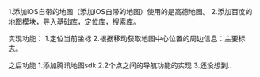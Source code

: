 1.添加iOS自带的地图（添加iOS自带的地图）使用的是高德地图。
2.添加百度的地图模块，导入基础库，定位库，搜索库。

实现功能：
1.定位当前坐标
2.根据移动获取地图中心位置的周边信息：主要标志。

之后功能
1.添加腾讯地图sdk
2.2个点之间的导航功能的实现
3.还没想到..
